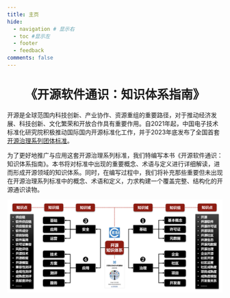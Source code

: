 ```yaml
---
title: 主页
hide:
  - navigation # 显示右
  - toc #显示左
  - footer
  - feedback
comments: false
---
```

# <center> 《开源软件通识：知识体系指南》</center>

开源是全球范围内科技创新、产业协作、资源重组的重要路径，对于推动经济发展、科技创新、文化繁荣和开放合作具有重要作用。自2021年起，中国电子技术标准化研究院积极推动国际国内开源标准化工作，并于2023年底发布了全国首套[开源治理系列团体标准](https://github.com/kaiyuanshe/ONES/wiki)。

为了更好地推广与应用这套开源治理系列标准，我们特编写本书《开源软件通识：知识体系指南》。本书将对标准中出现的重要概念、术语与定义进行详细解读，进而形成开源领域的知识体系。同时，在编写过程中，我们将补充那些重要但未出现在开源治理系列标准中的概念、术语和定义，力求构建一个覆盖完整、结构化的开源通识读物。

<div align=center>
<img src="assets/img/jiagou.png" width="600px">
</div>
